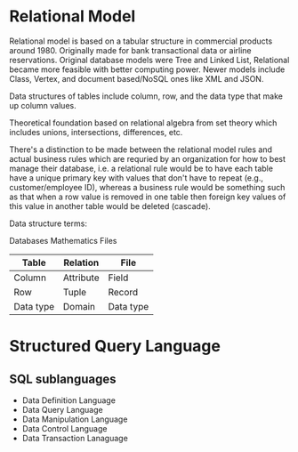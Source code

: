 # Relational Model  

Relational model is based on a tabular structure in commercial products around 1980.  Originally made for bank transactional data or airline reservations. Original database models were Tree and Linked List, Relational became more feasible with better computing power.  Newer models include Class, Vertex, and document based/NoSQL ones like XML and JSON.  

Data structures of tables include column, row, and the data type that make up column values.  

Theoretical foundation based on relational algebra from set theory which includes unions, intersections, differences, etc.  

There's a distinction to be made between the relational model rules and actual business rules which are requried by an organization for how to best manage their database, i.e. a relational rule would be to have each table have a unique primary key with values that don't have to repeat (e.g., customer/employee ID), whereas a business rule would be something such as that when a row value is removed in one table then foreign key values of this value in another table would be deleted (cascade).  

Data structure terms:  

Databases	Mathematics	Files  

| Table	    | Relation	| File |
| ---       |  ---      |  --- |  
| Column	| Attribute	| Field|  
| Row	    |  Tuple   	|Record|  
| Data type	|  Domain  	| Data type | 

# Structured Query Language  

## SQL sublanguages  

- Data Definition Language  
- Data Query Language  
- Data Manipulation Language  
- Data Control Language  
- Data Transaction Lanaguage  
